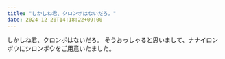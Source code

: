 ```yaml
---
title: "しかしね君、クロンボはないだろ。"
date: 2024-12-20T14:18:22+09:00
---
```

しかしね君、クロンボはないだろ。
そうおっしゃると思いまして、ナナイロンボウにシロンボウをご用意いたました。
